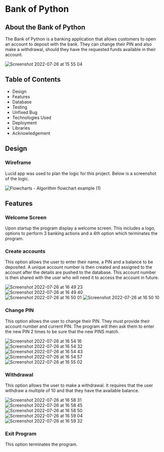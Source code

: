 
# Bank of Python

## About the Bank of Python

The Bank of Python is a banking application that allows customers to open an account to deposit with the bank. They can change their PIN and also make a withdrawal, should they have the requested funds available in their account.

![Screenshot 2022-07-26 at 15 55 04](https://user-images.githubusercontent.com/98256205/181040933-0c0e34be-bd76-49ca-babb-fce91cbe972b.png)

## Table of Contents
* Design
* Features
* Database
* Testing
* Unfixed Bug
* Technologies Used
* Deployment
* Libraries
* Acknowledgement

## Design
### Wireframe
Lucid app was used to plan the logic for this project. Below is a screenshot of the logic.

![Flowcharts - Algorithm flowchart example (1)](https://user-images.githubusercontent.com/98256205/181049018-40b20bf3-34fe-4d77-b31f-7bf2a5a76c16.jpeg)

## Features
### Welcome Screen

Upon startup the program display a welcome screen. This includes a logo, options to perform 3 banking actions and a 4th option which terminates the program.

### Create accounts

This option allows the user to enter their name, a PIN and a balance to be deposited. A unique account number is then created and assigned to the account after the details are pushed to the database. This account number is then shared with the user who will need it to access the account in future. 

![Screenshot 2022-07-26 at 16 49 23](https://user-images.githubusercontent.com/98256205/181052281-b8c54d8c-aa45-45a3-b493-25fd37c6b819.png)
![Screenshot 2022-07-26 at 16 49 40](https://user-images.githubusercontent.com/98256205/181052316-43ebbeee-2899-484a-9a5e-6b593ccf8d2d.png)
![Screenshot 2022-07-26 at 16 50 01](https://user-images.githubusercontent.com/98256205/181052370-4bdadb93-0323-4b4d-9434-c4158859982c.png)
![Screenshot 2022-07-26 at 16 50 10](https://user-images.githubusercontent.com/98256205/181052382-3182bb60-ea70-4a74-ab27-87a69aff3f46.png)

### Change PIN

This option allows the user to change their PIN. They must provide their account number and current PIN. The program will then ask them to enter the new PIN 2 times to be sure that the new PINS match.

![Screenshot 2022-07-26 at 16 54 16](https://user-images.githubusercontent.com/98256205/181053476-51ec6521-130e-43ed-a4be-1a9d68f533a5.png)
![Screenshot 2022-07-26 at 16 54 32](https://user-images.githubusercontent.com/98256205/181053496-ff5d3d59-9059-4302-9a1c-5006e44dad66.png)
![Screenshot 2022-07-26 at 16 54 43](https://user-images.githubusercontent.com/98256205/181053509-b46a1d8a-5510-4f9f-bdbf-bc1f60f77777.png)
![Screenshot 2022-07-26 at 16 54 57](https://user-images.githubusercontent.com/98256205/181053522-893c86f9-ea9b-416e-a430-206797783d78.png)
![Screenshot 2022-07-26 at 16 55 02](https://user-images.githubusercontent.com/98256205/181053538-edc6e27d-660e-4d8c-a3d9-69c17a338299.png)

### Withdrawal

This option allows the user to make a withdrawal. It requires that the user withdraw a multiple of 10 and that they have the available balance.

![Screenshot 2022-07-26 at 16 58 31](https://user-images.githubusercontent.com/98256205/181054311-bf78437a-5f1a-4879-bc09-110498d33a45.png)
![Screenshot 2022-07-26 at 16 58 45](https://user-images.githubusercontent.com/98256205/181054350-8baefb94-2f70-44c8-a0bd-86e9bb4ff627.png)
![Screenshot 2022-07-26 at 16 58 50](https://user-images.githubusercontent.com/98256205/181054372-8ba20d19-3aa8-45fb-a9ea-87db91aaab53.png)
![Screenshot 2022-07-26 at 16 59 04](https://user-images.githubusercontent.com/98256205/181054389-c0c6d492-f519-4639-ba29-7f74002b5f12.png)
![Screenshot 2022-07-26 at 16 59 32](https://user-images.githubusercontent.com/98256205/181054405-d2040615-65e8-448a-8272-13e61afbf91e.png)

### Exit Program

This option terminates the program.
